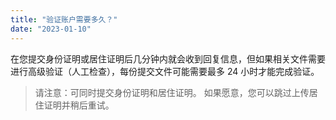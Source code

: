 ```yaml
---
title: "验证账户需要多久？"
date: "2023-01-10"
---
```


在您提交身份证明或居住证明后几分钟内就会收到回复信息，但如果相关文件需要进行高级验证（人工检查），每份提交文件可能需要最多 24 小时才能完成验证。

> 请注意：可同时提交身份证明和居住证明。 如果愿意，您可以跳过上传居住证明并稍后重试。
